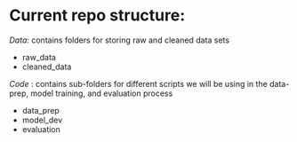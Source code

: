 # Current repo structure:
*Data*: contains folders for storing raw and cleaned data sets
 - raw_data
 - cleaned_data
 
*Code* : contains sub-folders for different scripts we will be using in the data-prep, model training, and evaluation process
 - data_prep
 - model_dev
 - evaluation
